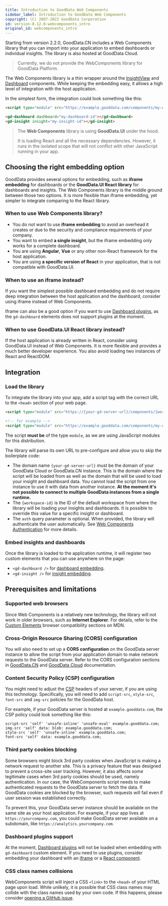 ```yaml
---
title: Introduction to GoodData Web Components
sidebar_label: Introduction to GoodData Web Components
copyright: (C) 2007-2022 GoodData Corporation
id: version-8.12.0-webcomponents_intro
original_id: webcomponents_intro
---
```


Starting from version 2.2.0, GoodData.CN includes a Web Components library that you can import into your application
to embed dashboards or individual insights. The library is also hosted at GoodData Cloud.

> Currently, we do not provide the WebComponents library for GoodData Platform.

The Web Components library is a thin wrapper around the [InsightView][1] and [Dashboard][2] components. While keeping the embedding easy, it allows a high level of integration with the host application. 

In the simplest form, the integration could look something like this:

```html
<script type="module" src="https://example.gooddata.com/components/my-workspace-id.js?auth=sso"></script>

<gd-dashboard dashboard="my-dashboard-id"></gd-dashboard>
<gd-insight insight="my-insight-id"></gd-insight>
```

> The **Web Components** library is using **GoodData.UI** under the hood. 
>
>It is loading React and all the necessary dependencies. However, it runs in the isolated scope that will not conflict with other JavaScript running in your app.

## Choosing the right embedding option

GoodData provides several options for embedding, such as **iframe embedding** for dashboards or the  **GoodData.UI React library** for dashboards and insights. The Web Components library is the middle ground between those two options. It is more flexible than iframe embedding, yet simpler to integrate comparing to the React library. 

### When to use Web Components library?

* You do not want to use **iframe embedding** to avoid an overhead it creates or due to the security and compliance requirements of your company.
* You want to embed **a single insight**, but the iframe embedding only works for a complete dashboard.
* You are using **Angular**, **Vue** or any other non-React framework for the host application.
* You are using **a specific version of React** in your application, that is not compatible with GoodData.UI.

### When to use an iframe instead?

If you want the simplest possible dashboard embedding and do not require deep integration between the host application
and the dashboard, consider using iframe instead of Web Components.

Iframe can also be a good option if you want to use [Dashboard plugins][8], as the `gd-dashboard` elements does not support
plugins at the moment.

### When to use GoodData.UI React library instead? 

If the host application is already written in React, consider using GoodData.UI instead of Web Components. It is more
flexible and provides a much better developer experience. You also avoid loading two instances of React and ReactDOM.

## Integration

### Load the library

To integrate the library into your app, add a script tag with the correct URL to the `<head>`
section of your web page.

```html
<script type="module" src="https://{your-gd-server-url}/components/{workspace-id}.js?auth=sso"></script>

<!-- for example -->
<script type="module" src="https://example.gooddata.com/components/my-workspace.js?auth=sso"></script>
```

The script **must be** of the type `module`, as we are using JavaScript modules for this distribution.

The library will parse its own URL to pre-configure and allow you to skip the boilerplate code:
* The domain name `{your-gd-server-url}` must be the domain of your GoodData Cloud or GoodData.CN instance.
  This is the domain where the script will be loaded from as well as the domain that will be used to load your insight and dashboard data. You cannot load the script from one instance to use it with data from another instance.
  **At the moment it's not possible to connect to multiple GoodData instances from a single runtime.**
* The `{workspace-id}` is the ID of the default workspace from where the library will be loading your insights and dashboards.
  It is possible to override this value for a specific insight or dashboard.
* The `auth` query parameter is optional. When provided, the library will authenticate the user automatically.
  See [Web Components Authentication][5] for more details.

### Embed insights and dashboards

Once the library is loaded to the application runtime, it will register two custom elements that you can use anywhere
on the page:

* `<gd-dashboard />` for [dashboard embedding][6].
* `<gd-insight />` for [insight embedding][7].

## Prerequisites and limitations

### Supported web browsers

Since Web Components is a relatively new technology, the library will not work in older browsers, such as
**Internet Explorer**. For details, refer to the
<a href="https://developer.mozilla.org/en-US/docs/Web/API/CustomElementRegistry#browser_compatibility" target="_blank" rel="noopener noreferrer">Custom Elements</a> browser compatibility sections on MDN.

### Cross-Origin Resource Sharing (CORS) configuration 

You will also need to set up a **CORS configuration** on the GoodData server instance to allow the script from your application
domain to make network requests to the GoodData server. Refer to the CORS configuration sections in [GoodData.CN][3] and
[GoodData Cloud][4] documentation.

### Content Security Policy (CSP) configuration

You might need to adjust the <a href="https://developer.mozilla.org/en-US/docs/Web/HTTP/CSP" target="_blank" rel="noopener noreferrer">CSP</a> headers of your server, if you are using this technology.
Specifically, you will need to add `script-src`, `style-src`, `font-src` and `img-src` policies for the GoodData host.

For example, if your GoodData server is hosted at `example.gooddata.com`, the CSP policy could look something like this:
```
script-src 'self' 'unsafe-inline' 'unsafe-eval' example.gooddata.com;
img-src 'self' data: blob: example.gooddata.com;
style-src 'self' 'unsafe-inline' example.gooddata.com;
font-src 'self' data: example.gooddata.com;
```

### Third party cookies blocking

Some browsers might block 3rd party cookies when JavaScript is making a network request to another site. This is
a privacy feature that was designed to prevent a cross-site user tracking. However, it also affects some legitimate
cases when 3rd party cookies should be used, namely authentication. In our case, the WebComponents script needs
to make authenticated requests to the GoodData server to fetch the data. If GoodData cookies are blocked by
the browser, such requests will fail even if user session was established correctly.

To prevent this, your GoodData server instance should be available on the same site as your host application.
For example, if your app lives at `https://yourcompany.com`, you could make GoodData server available on a subdomain,
like `https://analytics.yourcompany.com`.

### Dashboard plugins support

At the moment, [Dashboard plugins][8] will not be loaded when embedding with `gd-dashboard` custom element. If you
need to use plugins, consider embedding your dashboard with an [iframe][10] or a [React component][9].

### CSS class names collisions

WebComponents script will inject a CSS `<link>` to the `<head>` of your HTML page upon load. While unlikely, it is
possible that CSS class names may collide with the class names used by your own code. If this happens, please consider
<a target="_blank" href="https://github.com/gooddata/gooddata-ui-sdk/issues/new" rel="noopener noreferrer">opening a GitHub issue</a>.

[1]:10_vis__insight_view.md
[2]:18_dashboard_component.md
[3]:https://www.gooddata.com/developers/cloud-native/doc/latest/manage-deployment/set-up-organizations/set-up-cors-for-organization/
[4]:https://www.gooddata.com/developers/cloud-native/doc/cloud/manage-deployment/set-up-organizations/set-up-cors-for-organization/
[5]:19_webcomponents_authentication.md
[6]:19_webcomponents_dashboard.md
[7]:19_webcomponents_insight.md
[8]:18_dashboard_plugins.md
[9]:18_dashboard_component.md
[10]:https://www.gooddata.com/developers/cloud-native/doc/cloud/embed-visualizations/iframes/
